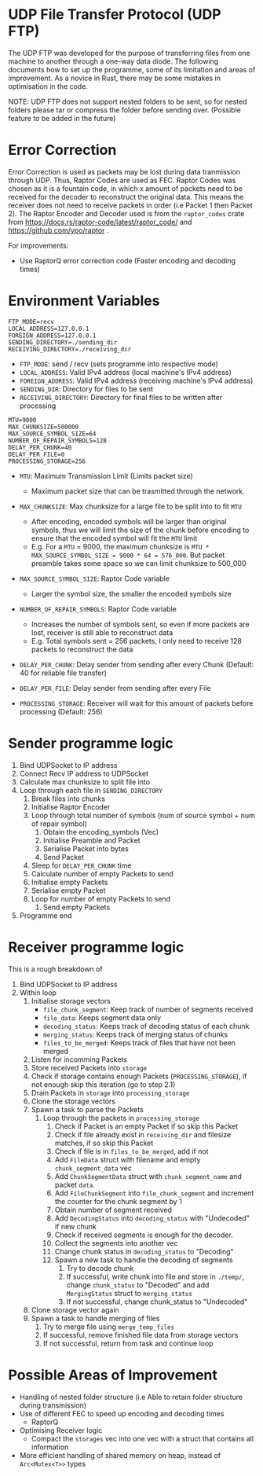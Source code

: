 # UDP File Transfer Protocol (UDP FTP)

The UDP FTP was developed for the purpose of transferring files from one machine to another through a one-way data diode. The following documents how to set up the programme, some of its limitation and areas of improvement. As a novice in Rust, there may be some mistakes in optimisation in the code.

NOTE: UDP FTP does not support nested folders to be sent, so for nested folders please tar or compress the folder before sending over. (Possible feature to be added in the future)

# Error Correction

Error Correction is used as packets may be lost during data tranmission through UDP. Thus, Raptor Codes are used as FEC.
Raptor Codes was chosen as it is a fountain code, in which x amount of packets need to be received for the decoder to reconstruct the original data. This means the receiver does not need to receive packets in order (i.e Packet 1 then Packet 2).
The Raptor Encoder and Decoder used is from the `raptor_codes` crate from https://docs.rs/raptor-code/latest/raptor_code/ and https://github.com/ypo/raptor .

For improvements:

-   Use RaptorQ error correction code (Faster encoding and decoding times)

# Environment Variables

```
FTP_MODE=recv
LOCAL_ADDRESS=127.0.0.1
FOREIGN_ADDRESS=127.0.0.1
SENDING_DIRECTORY=./sending_dir
RECEIVING_DIRECTORY=./receiving_dir
```

-   `FTP_MODE`: send / recv (sets programme into respective mode)
-   `LOCAL_ADDRESS`: Valid IPv4 address (local machine's IPv4 address)
-   `FOREIGN_ADDRESS`: Valid IPv4 address (receiving machine's IPv4 address)
-   `SENDING_DIR`: Directory for files to be sent
-   `RECEIVING_DIRECTORY`: Directory for final files to be written after processing

```
MTU=9000
MAX_CHUNKSIZE=500000
MAX_SOURCE_SYMBOL_SIZE=64
NUMBER_OF_REPAIR_SYMBOLS=128
DELAY_PER_CHUNK=40
DELAY_PER_FILE=0
PROCESSING_STORAGE=256
```

-   `MTU`: Maximum Transmission Limit (Limits packet size)
    -   Maximum packet size that can be trasmitted through the network.
-   `MAX_CHUNKSIZE`: Max chunksize for a large file to be split into to fit `MTU`

    -   After encoding, encoded symbols will be larger than original symbols, thus we will limit the size of the chunk before encoding to ensure that the encoded symbol will fit the `MTU` limit
    -   E.g. For a `MTU` = 9000, the maximum chunksize is `MTU * MAX_SOURCE_SYMBOL_SIZE = 9000 * 64 = 576_000`. But packet preamble takes some space so we can limit chunksize to 500_000

-   `MAX_SOURCE_SYMBOL_SIZE`: Raptor Code variable
    -   Larger the symbol size, the smaller the encoded symbols size
-   `NUMBER_OF_REPAIR_SYMBOLS`: Raptor Code variable

    -   Increases the number of symbols sent, so even if more packets are lost, receiver is still able to reconstruct data
    -   E.g. Total symbols sent = 256 packets, I only need to receive 128 packets to reconstruct the data

-   `DELAY_PER_CHUNK`: Delay sender from sending after every Chunk (Default: 40 for reliable file transfer)

-   `DELAY_PER_FILE`: Delay sender from sending after every File

-   `PROCESSING_STORAGE`: Receiver will wait for this amount of packets before processing (Default: 256)

# Sender programme logic

1. Bind UDPSocket to IP address
2. Connect Recv IP address to UDPSocket
3. Calculate max chunksize to split file into
4. Loop through each file in `SENDING_DIRECTORY`
    1. Break files into chunks
    2. Initialise Raptor Encoder
    3. Loop through total number of symbols (num of source symbol + num of repair symbol)
        1. Obtain the encoding_symbols (Vec<u8>)
        2. Initialise Preamble and Packet
        3. Serialise Packet into bytes
        4. Send Packet
    4. Sleep for `DELAY_PER_CHUNK` time
    5. Calculate number of empty Packets to send
    6. Initialise empty Packets
    7. Serialise empty Packet
    8. Loop for number of empty Packets to send
        1. Send empty Packets
5. Programme end

# Receiver programme logic

This is a rough breakdown of

1. Bind UDPSocket to IP address
2. Within loop
    1. Initialise storage vectors
        - `file_chunk_segment`: Keep track of number of segments received
        - `file_data`: Keeps segment data only
        - `decoding_status`: Keeps track of decoding status of each chunk
        - `merging_status`: Keeps track of merging status of chunks
        - `files_to_be_merged`: Keeps track of files that have not been merged
    1. Listen for incomming Packets
    1. Store received Packets into `storage`
    1. Check if storage contains enough Packets (`PROCESSING_STORAGE`), if not enough skip this iteration (go to step 2.1)
    1. Drain Packets in `storage` into `processing_storage`
    1. Clone the storage vectors
    1. Spawn a task to parse the Packets
        1. Loop through the packets in `processing_storage`
            1. Check if Packet is an empty Packet if so skip this Packet
            1. Check if file already exist in `receiving_dir` and filesize matches, if so skip this Packet
            1. Check if file is in `files_to_be_merged`, add if not
            1. Add `FileData` struct with filename and empty `chunk_segment_data` vec
            1. Add `ChunkSegmentData` struct with `chunk_segment_name` and packet `data`.
            1. Add `FileChunkSegment` into `file_chunk_segment` and increment the counter for the chunk segment by 1
            1. Obtain number of segment received
            1. Add `DecodingStatus` into `decoding_status` with "Undecoded" if new chunk
            1. Check if received segments is enough for the decoder.
            1. Collect the segments into another vec
            1. Change chunk status in `decoding_status` to "Decoding"
            1. Spawn a new task to handle the decoding of segments
                1. Try to decode chunk
                1. If successful, write chunk into file and store in `./temp/`, change `chunk_status` to "Decoded" and add `MergingStatus` struct to `merging_status`
                1. If not successful, change chunk_status to "Undecoded"
    1. Clone storage vector again
    1. Spawn a task to handle merging of files
        1. Try to merge file using `merge_temp_files`
        1. If successful, remove finished file data from storage vectors
        1. If not successful, return from task and continue loop

# Possible Areas of Improvement

-   Handling of nested folder structure (i.e Able to retain folder structure during transmission)
-   Use of different FEC to speed up encoding and decoding times
    -   RaptorQ
-   Optimising Receiver logic
    -   Compact the `storages` vec into one vec with a struct that contains all information
-   More efficient handling of shared memory on heap, instead of `Arc<Mutex<T>>` types
